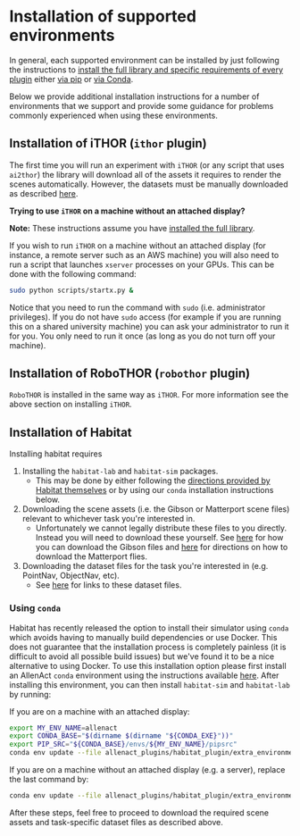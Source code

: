 # Installation of supported environments

In general, each supported environment can be installed by just following the instructions to
[install the full library and specific requirements of every plugin](../installation/installation-allenact.md#full-library)
either [via pip](../installation/installation-allenact.md#installing-requirements-with-pip) or
[via Conda](../installation/installation-allenact.md#installing-a-conda-environment).

Below we provide additional installation instructions for a number of environments that we support and
provide some guidance for problems commonly experienced when using these environments.

## Installation of iTHOR (`ithor` plugin)

The first time you will run an experiment with `iTHOR` (or any script that uses `ai2thor`)
the library will download all of the assets it requires to render the scenes automatically.
However, the datasets must be manually downloaded as described [here](../installation/download-datasets.md).

**Trying to use `iTHOR` on a machine without an attached display?** 

**Note:** These instructions assume you have
[installed the full library](../installation/installation-allenact.md#full-library).

If you wish to run `iTHOR` on a machine without an attached display (for instance, a remote server such as an AWS
 machine) you will also need to run a script that launches `xserver` processes on your GPUs. This can be done
 with the following command:

```bash
sudo python scripts/startx.py &
```

Notice that you need to run the command with `sudo` (i.e. administrator privileges). If you do not have `sudo` 
access (for example if you are running this on a shared university machine) you
can ask your administrator to run it for you. You only need to run it once (as
long as you do not turn off your machine).

## Installation of RoboTHOR (`robothor` plugin)

`RoboTHOR` is installed in the same way as `iTHOR`. For more information see the above section on installing `iTHOR`. 

## Installation of Habitat

Installing habitat requires 

1. Installing the `habitat-lab` and `habitat-sim` packages.
   - This may be done by either following the [directions provided by Habitat themselves](https://github.com/facebookresearch/habitat-lab#installation)
or by using our `conda` installation instructions below. 
1. Downloading the scene assets (i.e. the Gibson or Matterport scene files) relevant to whichever task you're interested in.
   - Unfortunately we cannot legally distribute these files to you directly. Instead you will need to download these
     yourself. See [here](https://github.com/facebookresearch/habitat-lab#Gibson) for how you can download 
     the Gibson files and [here](https://github.com/facebookresearch/habitat-lab#matterport3d) for directions on
     how to download the Matterport flies.
1. Downloading the dataset files for the task you're interested in (e.g. PointNav, ObjectNav, etc).
   - See [here](https://github.com/facebookresearch/habitat-lab#task-datasets) for links to these dataset files.
 
<!--
### Using Docker

To run pointnav using Habitat please use our docker image using the following command:

```bash
docker pull allenact/allenact:latest
```

This container includes the 0.1.0 release of `allenact`, the 0.1.5 release of `habitat` as well
as the `Gibson` point navigation dataset. This dataset consists of a set of start and goal positions provided by habitat.
You then need to launch the container and attach into it:

```bash
docker run --runtime=nvidia -it allenact/allenact
```
If you are running the container on a machine without an Nvidia GPU, omit the `--runtime=nvidia` flag.

Once inside the container simply `cd` into the `allenact` directory where all the allenact and habitat code should be stored:
 
Unfortunately we cannot legally redistribute the Gibson scenes by including them in the above container.
Instead you will need to download these yourself by filling out 
[this form](https://docs.google.com/forms/d/e/1FAIpQLScWlx5Z1DM1M-wTSXaa6zV8lTFkPmTHW1LqMsoCBDWsTDjBkQ/viewform)
and downloading the `gibson_habitat_trainval` data. Extract the scene assets (`.glb` files) into `habitat-lab/data/scene_datasets/` 
within the above container. You can then proceed to run your pointnav using `allenact` as you normally would.
-->

### Using `conda`

Habitat has recently released the option to install their simulator using `conda` which avoids having
to manually build dependencies or use Docker. This does not guarantee that the installation process
is completely painless (it is difficult to avoid all possible build issues) but we've found it
to be a nice alternative to using Docker. To use this installation option please first
install an AllenAct `conda` environment using the instructions available [here](../installation/installation-allenact.md#installing-a-conda-environment).
After installing this environment, you can then install `habitat-sim` and `habitat-lab` by running:

If you are on a machine with an attached display:
```bash
export MY_ENV_NAME=allenact
export CONDA_BASE="$(dirname $(dirname "${CONDA_EXE}"))"
export PIP_SRC="${CONDA_BASE}/envs/${MY_ENV_NAME}/pipsrc"
conda env update --file allenact_plugins/habitat_plugin/extra_environment.yml --name $MY_ENV_NAME
```

If you are on a machine without an attached display (e.g. a server), replace the last command by:
```bash
conda env update --file allenact_plugins/habitat_plugin/extra_environment_headless.yml --name $MY_ENV_NAME
```

After these steps, feel free to proceed to download the required scene assets and task-specific dataset files as
described above.

<!--
#### Installing a Conda environment

_If you are unfamiliar with Conda, please familiarize yourself with their [introductory documentation](https://docs.conda.io/projects/conda/en/latest/).
If you have not already, you will need to first [install Conda (i.e. Anaconda or Miniconda)](https://docs.conda.io/projects/conda/en/latest/user-guide/install/)
on your machine. We suggest installing [Miniconda](https://docs.conda.io/projects/conda/en/latest/glossary.html#miniconda-glossary)
as it's relatively lightweight._

Clone the `allenact` repository to your local machine and move into the top-level directory

```bash
git clone git@github.com:allenai/allenact.git
cd allenact
```

The `conda` folder contains YAML files specifying [Conda environments](https://docs.conda.io/projects/conda/en/latest/user-guide/tasks/manage-environments.html#creating-an-environment-from-an-environment-yml-file)
compatible with AllenAct. These environment files include: 

* `environment-base.yml` - A base environment file to be used on machines where the version of CUDA on your machine
matches the one of the latest `cudatoolkit` in conda.
* `environment-dev.yml` - Additional dev dependencies.
* `environment-<CUDA_VERSION>.yml` - Additional dependencies, where `<CUDA_VERSION>` is the CUDA version used on your
machine (if you are using linux, you might find this version by running `/usr/local/cuda/bin/nvcc --version`).
* `environment-cpu.yml` - Additional dependencies to be used on machines where GPU support is not needed (everything
 will be run on the CPU).
 

For the moment let's assume you're using `environment-base.yml` above. To install a conda environment with name `allenact`
 using this file you can simply run the following (*this will take a few minutes*):

```bash
conda env create --file ./conda/environment-base.yml --name allenact
``` 
The above is very simple but has the side effect of creating a new `src` directory where it will
place some of AllenAct's dependencies. To get around this, instead of running the above you can instead
run the commands:

```bash
export MY_ENV_NAME=allenact
export CONDA_BASE="$(dirname $(dirname "${CONDA_EXE}"))"
export PIP_SRC="${CONDA_BASE}/envs/${MY_ENV_NAME}/pipsrc"
conda env create --file ./conda/environment-base.yml --name $MY_ENV_NAME
``` 

These additional commands tell conda to place these dependencies under the `${CONDA_BASE}/envs/${MY_ENV_NAME}/pipsrc` directory rather
than under `src`, this is more in line with where we'd expect dependencies to be placed when running `pip install ...`.

If needed, you can use one of the `environment-<CUDA_VERSION>.yml` environment files to install the proper version of
the `cudatoolkit` by running:

```bash
conda env update --file ./conda/environment-<CUDA_VERSION>.yml --name allenact
```
or the CPU-only version:
```bash
conda env update --file ./conda/environment-cpu.yml --name allenact
```

##### Using the Conda environment

Now that you've installed the conda environment as above, you can activate it by running:

```bash
conda activate allenact
```

after which you can run everything as you would normally.
-->